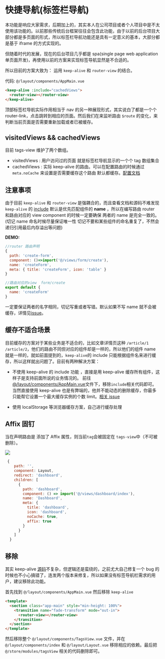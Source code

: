 # 快捷导航(标签栏导航)

本功能是响应大家需求，后期加上的，其实本人在公司项目或者个人项目中是不太使用该功能的。以前那些传统后台框架往往会包含此功能，由于以前的后台项目大部分都是多页面的形式，所以标签栏导航功能还是具有一定意义的基本，大部分都是基于 iframe 的方式实现的。

但随着时代的发展，现在的后台项目几乎都是 spa(single page web application 单页面开发)，再使用以前的方案来实现标签导航显然是不合适的。

所以目前的方案大致为：
运用 `keep-alive` 和 `router-view` 的结合。

代码: `@/layout/components/AppMain.vue`

```html
<keep-alive :include="cachedViews">
  <router-view></router-view>
</keep-alive>
```

顶部标签栏导航实际作用相当于 nav 的另一种展现形式，其实说白了都是一个个 router-link，点击跳转到相应的页面。然后我们在来监听路由 `$route` 的变化，来判断当前页面是否需要重新加载或者已被缓存。

## visitedViews && cachedViews

目前 tags-view 维护了两个数组。

- visitedViews : 用户访问过的页面 就是标签栏导航显示的一个个 tag 数组集合
- cachedViews : 实际 keep-alive 的路由。可以在配置路由的时候通过 `meta.noCache` 来设置是否需要缓存这个路由 默认都缓存。[配置文档](router-and-nav.md)

## 注意事项

由于目前 `keep-alive` 和 `router-view` 是强耦合的，而且查看文档和源码不难发现 `keep-alive` 的 [include](https://cn.vuejs.org/v2/api/#keep-alive) 默认是优先匹配组件的 **name** ，所以在编写路由 router 和路由对应的 view component 的时候一定要确保 两者的 name 是完全一致的。(切记 name 命名时候尽量保证唯一性 切记不要和某些组件的命名重复了，不然会递归引用最后内存溢出等问题)

**DEMO:**

```js
//router 路由声明
{
  path: 'create-form',
  component: ()=>import('@/views/form/create'),
  name: 'createForm',
  meta: { title: 'createForm', icon: 'table' }
}
```

```js
//路由对应的view  form/create
export default {
  name: 'createForm'
}
```

一定要保证两者的名字相同，切记写重或者写错。默认如果不写 name 就不会被缓存，详情见[issue](https://github.com/vuejs/vue/issues/6938#issuecomment-345728620)。

## 缓存不适合场景

目前缓存的方案对于某些业务是不适合的，比如文章详情页这种 `/article/1` `/article/2`，他们的路由不同但对应的组件却是一样的，所以他们的组件 name 就是一样的，就如前面提到的，`keep-alive`的 include 只能根据组件名来进行缓存，所以这样就出问题了。目前有两种解决方案：

- 不使用 keep-alive 的 include 功能 ，直接是用 keep-alive 缓存所有组件，这样子是支持前面所说的业务情况的。
  前往[@/layout/components/AppMain.vue](https://github.com/LZQ5232/vue-element-admin/blob/master/src/layout/components/AppMain.vue)文件下，移除`include`相关代码即可。当然直接使用 keep-alive 也是有弊端的，他并不能动态的删除缓存，你最多只能帮它设置一个最大缓存实例的个数 limit。[相关 issue](https://github.com/vuejs/vue/issues/6509)

- 使用 localStorage 等浏览器缓存方案，自己进行缓存处理

## Affix 固钉 <Badge text="v3.10.0+"/>

当在声明路由是 添加了 Affix 属性，则当前`tag`会被固定在 `tags-view`中（不可被删除）。

![](https://user-images.githubusercontent.com/8121621/52840303-cd5c9280-3133-11e9-928f-e2825eaab51b.png)

```js {14}
 {
    path: '',
    component: Layout,
    redirect: 'dashboard',
    children: [
      {
        path: 'dashboard',
        component: () => import('@/views/dashboard/index'),
        name: 'Dashboard',
        meta: {
          title: 'dashboard',
          icon: 'dashboard',
          noCache: true,
          affix: true
        }
      }
    ]
  }
```

## 移除

其实 keep-alive [源码](https://github.com/vuejs/vue/blob/dev/src/core/components/keep-alive.js)不复杂，但逻辑还是蛮绕的，之前尤大自己修复一个 bug 的时候也不小心搞错了，连发两个版本来修复，所以如果没有标签导航栏需求的用户，建议移除此功能。

首先找到 `@/layout/components/AppMain.vue` 然后移除 `keep-alive`

```html
<template>
  <section class="app-main" style="min-height: 100%">
    <transition name="fade-transform" mode="out-in">
      <router-view></router-view>
    </transition>
  </section>
</template>
```

然后移除整个 `@/layout/components/TagsView.vue` 文件，并在`@/layout/components/index` 和 `@/layout/Layout.vue` 移除相应的依赖。最后把 `@/store/modules/tagsView` 相关的代码删除即可。
